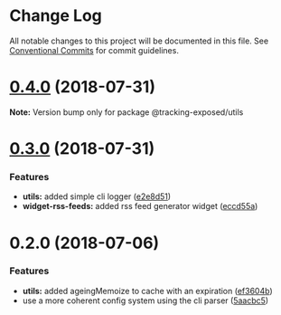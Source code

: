 # Change Log

All notable changes to this project will be documented in this file.
See [Conventional Commits](https://conventionalcommits.org) for commit guidelines.

<a name="0.4.0"></a>
# [0.4.0](https://github.com/tracking-exposed/tracking-exposed/compare/v0.3.0...v0.4.0) (2018-07-31)




**Note:** Version bump only for package @tracking-exposed/utils

<a name="0.3.0"></a>
# [0.3.0](https://github.com/tracking-exposed/tracking-exposed/compare/v0.2.0...v0.3.0) (2018-07-31)


### Features

* **utils:** added simple cli logger ([e2e8d51](https://github.com/tracking-exposed/tracking-exposed/commit/e2e8d51))
* **widget-rss-feeds:** added rss feed generator widget ([eccd55a](https://github.com/tracking-exposed/tracking-exposed/commit/eccd55a))




<a name="0.2.0"></a>
# 0.2.0 (2018-07-06)


### Features

* **utils:** added ageingMemoize to cache with an expiration ([ef3604b](https://github.com/tracking-exposed/tracking-exposed/commit/ef3604b))
* use a more coherent config system using the cli parser ([5aacbc5](https://github.com/tracking-exposed/tracking-exposed/commit/5aacbc5))
